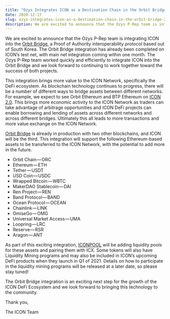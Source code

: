 ```yaml
---
title: "Ozys Integrates ICON as a Destination Chain in the Orbit Bridge"
date: 2020-12-17
slug: ozys-integrates-icon-as-a-destination-chain-in-the-orbit-bridge-2cf88f54360a
description: We are excited to announce that the Ozys P-Rep team is integrating ICON into the Orbit Bridge.
---
```


We are excited to announce that the Ozys P-Rep team is integrating ICON into the [Orbit Bridge](https://bridge.orbitchain.io/), a Proof of Authority interoperability protocol based out of South Korea. The Orbit Bridge integration has already been completed on ICON’s test net, with main net integration coming within one month. The Ozys P-Rep team worked quickly and efficiently to integrate ICON into the Orbit Bridge and we look forward to continuing to work together toward the success of both projects.

This integration brings more value to the ICON Network, specifically the DeFi ecosystem. As blockchain technology continues to progress, there will be a number of different ways to bridge assets between different networks. For example, we expect to see Orbit Ethereum and BTP Ethereum on [ICON 2.0](https://medium.com/helloiconworld/icon-2-0-introducing-a-new-blockchain-software-architecture-based-on-go-8874107a4e58). This brings more economic activity to the ICON Network as traders can take advantage of arbitrage opportunities and ICON DeFi projects can enable borrowing and lending of assets across different networks and across different bridges. Ultimately this all leads to more transactions and more value exchange on the ICON Network.

[Orbit Bridge](https://bridge.orbitchain.io/) is already in production with two other blockchains, and ICON will be the third. This integration will support the following Ethereum-based assets to be transferred to the ICON Network, with the potential to add more in the future.

* Orbit Chain — ORC
* Ethereum — ETH
* Tether — USDT
* USD Coin — USDC
* Wrapped Bitcoin — WBTC
* MakerDAO Stablecoin — DAI
* Ren Project — REN
* Band Protocol — BAND
* Ocean Protocol — OCEAN
* Chainlink — LINK
* OmiseGo — OMG
* Universal Market Access — UMA
* Loopring — LRC
* Reserve — RSR
* Aragon — ANT

As part of this exciting integration, [ICONPOOL](http://iconpool.io) will be adding liquidity pools for these assets and pairing them with ICX. Some tokens will also have Liquidity Mining programs and may also be included in ICON’s upcoming DeFi products when they launch in Q1 of 2021. Details on how to participate in the liquidity mining programs will be released at a later date, so please stay tuned!

The Orbit Bridge integration is an exciting next step for the growth of the ICON DeFi Ecosystem and we look forward to bringing this technology to the community.

Thank you,

The ICON Team

